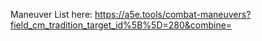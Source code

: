 Maneuver List here: https://a5e.tools/combat-maneuvers?field_cm_tradition_target_id%5B%5D=280&combine=